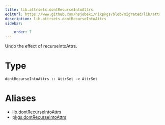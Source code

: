 ```yaml
---
title: lib.attrsets.dontRecurseIntoAttrs
editUrl: https://www.github.com/hsjobeki/nixpkgs/blob/migrated/lib/attrsets.nix#L1316C5
description: lib.attrsets.dontRecurseIntoAttrs
sidebar:

    order: 7
---
```


Undo the effect of recurseIntoAttrs.

# Type

```
dontRecurseIntoAttrs :: AttrSet -> AttrSet
```


# Aliases

- [lib.dontRecurseIntoAttrs](/nix-doc-comments/reference/lib/lib-dontrecurseintoattrs)
- [pkgs.dontRecurseIntoAttrs](/nix-doc-comments/reference/pkgs/pkgs-dontrecurseintoattrs)


